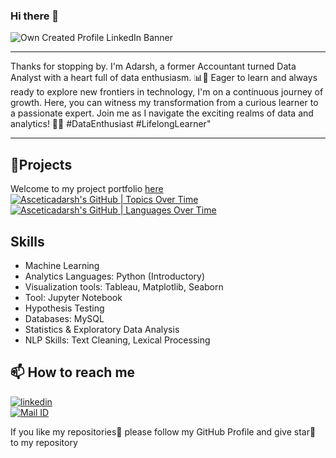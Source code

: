 ### Hi there 👋

![Own Created Profile LinkedIn Banner](https://github.com/Asceticadarsh/Asceticadarsh/assets/132383383/2710202b-d627-48f4-a07a-b8284c28a4cc)

***
Thanks for stopping by. I'm Adarsh, a former Accountant turned Data Analyst with a heart full of data enthusiasm. 📊💙 Eager to learn and always ready to explore new frontiers in technology, I'm on a continuous journey of growth. Here, you can witness my transformation from a curious learner to a passionate expert. Join me as I navigate the exciting realms of data and analytics! 🚀🌐 #DataEnthusiast #LifelongLearner"
***
## 🎢Projects
Welcome to my project portfolio [here](https://github.com/Asceticadarsh/Projects-Portfolio.git)
[![Asceticadarsh's GitHub | Topics Over Time](https://stats.quine.sh/Asceticadarsh/topics-over-time?theme=dark)](https://quine.sh?utm_source=widgets&utm_campaign=Asceticadarsh)
[![Asceticadarsh's GitHub | Languages Over Time](https://stats.quine.sh/Asceticadarsh/languages-over-time?theme=dark)](https://quine.sh?utm_source=widgets&utm_campaign=Asceticadarsh)
## Skills
- Machine Learning  
- Analytics Languages: Python (Introductory)
- Visualization tools: Tableau, Matplotlib, Seaborn 
- Tool: Jupyter Notebook
- Hypothesis Testing 
- Databases: MySQL
- Statistics & Exploratory Data Analysis 
- NLP Skills: Text Cleaning, Lexical Processing

## 📫 How to reach me
[![linkedin](https://img.shields.io/badge/linkedin-0A66C2?style=for-the-badge&logo=linkedin&logoColor=white)](https://www.linkedin.com/in/asceticadarsh/)<br>
[![Mail ID](https://img.shields.io/badge/Gmail-D14836?style=for-the-badge&logo=gmail&logoColor=white)](https://mail.google.com/mail/u/0/?tab=rm&ogbl#inbox?compose=GTvVlcSKjRFLBxLDvcPgTVmWBLLPtCmjZsFcZQDdjvjzWtrtJtmcDFGCwPrXkgncThWMHMZmZGgzl)

If you like my repositories📂 please follow my GitHub Profile and give star🌟 to my repository

